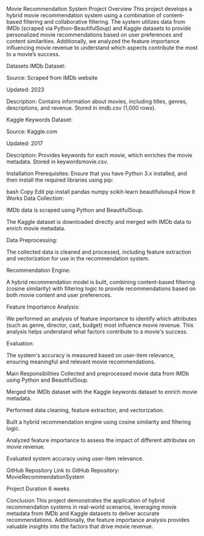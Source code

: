 Movie Recommendation System
Project Overview
This project develops a hybrid movie recommendation system using a combination of content-based filtering and collaborative filtering. The system utilizes data from IMDb (scraped via Python-BeautifulSoup) and Kaggle datasets to provide personalized movie recommendations based on user preferences and content similarities. Additionally, we analyzed the feature importance influencing movie revenue to understand which aspects contribute the most to a movie’s success.

Datasets
IMDb Dataset:

Source: Scraped from IMDb website

Updated: 2023

Description: Contains information about movies, including titles, genres, descriptions, and revenue. Stored in imdb.csv (1,000 rows).

Kaggle Keywords Dataset:

Source: Kaggle.com

Updated: 2017

Description: Provides keywords for each movie, which enriches the movie metadata. Stored in keywordsmovie.csv.

Installation
Prerequisites:
Ensure that you have Python 3.x installed, and then install the required libraries using pip:

bash
Copy
Edit
pip install pandas numpy scikit-learn beautifulsoup4
How It Works
Data Collection:

IMDb data is scraped using Python and BeautifulSoup.

The Kaggle dataset is downloaded directly and merged with IMDb data to enrich movie metadata.

Data Preprocessing:

The collected data is cleaned and processed, including feature extraction and vectorization for use in the recommendation system.

Recommendation Engine:

A hybrid recommendation model is built, combining content-based filtering (cosine similarity) with filtering logic to provide recommendations based on both movie content and user preferences.

Feature Importance Analysis:

We performed an analysis of feature importance to identify which attributes (such as genre, director, cast, budget) most influence movie revenue. This analysis helps understand what factors contribute to a movie's success.

Evaluation:

The system's accuracy is measured based on user-item relevance, ensuring meaningful and relevant movie recommendations.

Main Responsibilities
Collected and preprocessed movie data from IMDb using Python and BeautifulSoup.

Merged the IMDb dataset with the Kaggle keywords dataset to enrich movie metadata.

Performed data cleaning, feature extraction, and vectorization.

Built a hybrid recommendation engine using cosine similarity and filtering logic.

Analyzed feature importance to assess the impact of different attributes on movie revenue.

Evaluated system accuracy using user-item relevance.

GitHub Repository
Link to GitHub Repository: MovieRecommendationSystem

Project Duration
6 weeks

Conclusion
This project demonstrates the application of hybrid recommendation systems in real-world scenarios, leveraging movie metadata from IMDb and Kaggle datasets to deliver accurate recommendations. Additionally, the feature importance analysis provides valuable insights into the factors that drive movie revenue.
